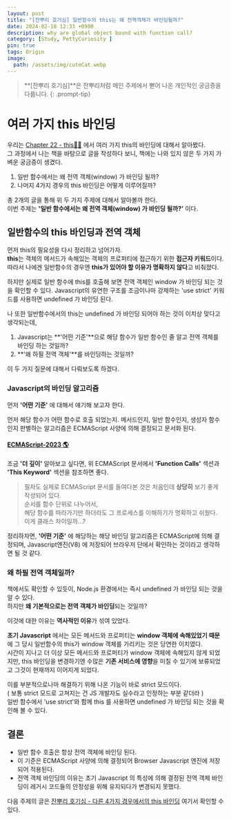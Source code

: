 ```yaml
---
layout: post
title: "[잔뿌리 호기심] 일반함수의 this는 왜 전역객체가 바인딩될까?"
date: 2024-02-18 12:33 +0900
description: why are global object bound with function call?
category: [Study, PettyCuriosity ]
pin: true
tags: Origin
image:
  path: /assets/img/cuteCat.webp
---
```

<!-- ![DesktopView](/assets/img/cutyCat.webp){:width='320'} -->


> **[잔뿌리 호기심]**은 잔뿌리처럼 메인 주제에서 뻗어 나온 개인적인 궁금증을 다룹니다.
{: .prompt-tip}

# 여러 가지 this 바인딩
우리는 [Chapter 22 - this👨‍💻](https://cskim999.github.io/posts/Modern-JavaScript-DeepDive-22/) 에서 여러 가지 this의 바인딩에 대해서 알아봤다.  
그 과정에서 나는 책을 바탕으로 글을 작성하다 보니, 책에는 나와 있지 않은 두 가지 가벼운 궁금증이 생겼다.

1. 일반 함수에서는 왜 전역 객체(window) 가 바인딩 될까?
2. 나머지 4가지 경우의 this 바인딩은 어떻게 이루어질까?

총 2개의 글을 통해 위 두 가지 주제에 대해서 알아볼까 한다.  
이번 주제는 **'일반 함수에서는 왜 전역 객체(window) 가 바인딩 될까?'** 이다.


## 일반함수의 this 바인딩과 전역 객체
먼저 this의 필요성을 다시 정리하고 넘어가자.  
**this**는 객체의 메서드가 속해있는 객체의 프로퍼티에 접근하기 위한 **접근자 키워드**이다. 따라서 나에겐 일반함수의 경우엔 **this가 있어야 할 이유가 명확하지 않다**고 비춰졌다.  

하지만 실제로 일반 함수에 this를 호출해 보면 전역 객체인 window 가 바인딩 되는 것을 확인할 수 있다.
Javascript의 유연한 구조를 조금이나마 강제하는 'use strict' 키워드를 사용하면 undefined 가 바인딩 된다.  

나 또한 일반함수에서의 this는 undefined 가 바인딩 되어야 하는 것이 이치상 맞다고 생각되는데,  
1. Javascript는 **'어떤 기준'**으로 해당 함수가 일반 함수인 줄 알고 전역 객체를 바인딩 하는 것일까?  
2. **'왜 하필 전역 객체'**를 바인딩하는 것일까?

이 두 가지 질문에 대해서 다뤄보도록 하겠다.

### Javascript의 바인딩 알고리즘
먼저 **'어떤 기준'** 에 대해서 얘기해 보고자 한다.

먼저 해당 함수가 어떤 함수로 호출 되었는지. 메서드인지, 일반 함수인지, 생성자 함수인지 판별하는 알고리즘은 ECMAScript 사양에 의해 결정되고 문서화 된다.  
#### [ECMAScript-2023 🌎](https://www.ecma-international.org/publications-and-standards/standards/ecma-262/)

조금 **'더 깊이'** 알아보고 싶다면, 위 ECMAScript 문서에서 **'Function Calls'** 섹션과 **'This Keyword'** 섹션을 참조하면 좋다.  
> 필자도 실제로 ECMAScript 문서를 들여다본 것은 처음인데 **상당히** 보기 좋게 작성되어 있다.  
> 순서를 함수 단위로 나누어서,  
> 해당 함수를 따라가기만 하더라도 그 프로세스를 이해하기가 명확하고 쉬웠다. 이게 클래스 차이일까...?

정리하자면, **'어떤 기준'** 에 해당하는 해당 바인딩 알고리즘은 ECMAScript에 의해 결정되며, Javascript엔진(V8) 에 저장되어 브라우저 단에서 확인하는 것이라고 생각하면 될 것 같다.

### 왜 하필 전역 객체일까?
책에서도 확인할 수 있듯이, Node.js 환경에서는 즉시 undefined 가 바인딩 되는 것을 알 수 있다.  
하지만 **왜 기본적으로는 전역 객체가 바인딩**되는 것일까?

이것에 대한 이유는 **역사적인 이유**가 섞여 있었다.

**초기 Javascript** 에서는 모든 메서드와 프로퍼티는 **window 객체에 속해있었기 때문**에 그 당시 일반함수의 this가 window 객체를 가리키는 것은 당연한 이치였다.  
시간이 지나고 더 이상 모든 메서드와 프로퍼티가 window 객체에 속해있지 않게 되었지만, this 바인딩을 변경하기엔 수많은 **기존 서비스에 영향**을 미칠 수 있기에 보류되었고 그것이 현재까지 이어지게 되었다.  

이를 부분적으로나마 해결하기 위해 나온 기능이 바로 strict 모드이다.  
( 보통 strict 모드로 고쳐지는 건 JS 개발자도 실수라고 인정하는 부분 같더라 )  
일반 함수에서 'use strict'와 함께 this 를 사용하면 undefined 가 바인딩 되는 것을 확인해 볼 수 있다.  

## 결론
- 일반 함수 호출은 항상 전역 객체에 바인딩 된다.
- 이 기준은 ECMAScript 사양에 의해 결정되어 Browser Javascript 엔진에 저장되어 적용된다.
- 전역 객체 바인딩의 이유는 초기 Javascript 의 특성에 의해 결정된 전역 객체 바인딩이 레거시 코드들의 안정성을 위해 유지되다가 변경되지 못했다.

다음 주제의 글은 [잔뿌리 호기심 - 다른 4가지 경우에서의 this 바인딩](https://cskim999.github.io/posts/%EC%9E%94%EB%BF%8C%EB%A6%AC%ED%98%B8%EA%B8%B0%EC%8B%AC-%EB%8B%A4%EB%A5%B8-4%EA%B0%80%EC%A7%80-%EA%B2%BD%EC%9A%B0%EC%97%90%EC%84%9C%EC%9D%98-this%EB%B0%94%EC%9D%B8%EB%94%A9/) 여기서 확인할 수 있다.